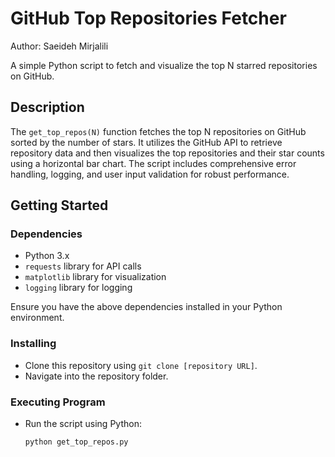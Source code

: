 # GitHub Top Repositories Fetcher
Author: Saeideh Mirjalili

A simple Python script to fetch and visualize the top N starred repositories on GitHub.

## Description

The `get_top_repos(N)` function fetches the top N repositories on GitHub sorted by the number of stars. It utilizes the GitHub API to retrieve repository data and then visualizes the top repositories and their star counts using a horizontal bar chart. The script includes comprehensive error handling, logging, and user input validation for robust performance.

## Getting Started

### Dependencies

- Python 3.x
- `requests` library for API calls
- `matplotlib` library for visualization
- `logging` library for logging

Ensure you have the above dependencies installed in your Python environment.

### Installing

- Clone this repository using `git clone [repository URL]`.
- Navigate into the repository folder.

### Executing Program

- Run the script using Python:

  ```bash
  python get_top_repos.py

